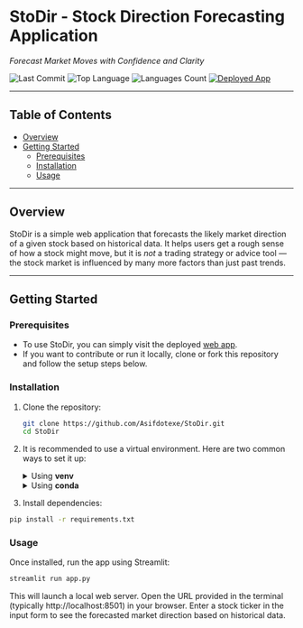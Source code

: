 # StoDir - Stock Direction Forecasting Application

*Forecast Market Moves with Confidence and Clarity*

![Last Commit](https://img.shields.io/github/last-commit/Asifdotexe/StoDir)
![Top Language](https://img.shields.io/github/languages/top/Asifdotexe/StoDir)
![Languages Count](https://img.shields.io/github/languages/count/Asifdotexe/StoDir)
[![Deployed App](https://img.shields.io/badge/Deployed%20App-Live-green)](https://stodirforecast.streamlit.app/)

---

## Table of Contents

- [Overview](#overview)
- [Getting Started](#getting-started)
  - [Prerequisites](#prerequisites)
  - [Installation](#installation)
  - [Usage](#usage)

---

## Overview

StoDir is a simple web application that forecasts the likely market direction of a given stock based on historical data. It helps users get a rough sense of how a stock might move, but it is *not* a trading strategy or advice tool — the stock market is influenced by many more factors than just past trends.

---

## Getting Started

### Prerequisites

- To use StoDir, you can simply visit the deployed [web app](https://stodirforecast.streamlit.app/).
- If you want to contribute or run it locally, clone or fork this repository and follow the setup steps below.

### Installation

1. Clone the repository:
   ```bash
   git clone https://github.com/Asifdotexe/StoDir.git
   cd StoDir
2. It is recommended to use a virtual environment. Here are two common ways to set it up:

    <details> <summary>Using <strong>venv</strong></summary>
    
        # Create virtual environment
        python -m venv venv
        
        # Activate on Windows
        venv\Scripts\activate
        
        # Activate on macOS/Linux
        source venv/bin/activate

    </details> <details> <summary>Using <strong>conda</strong></summary>
    
        # Create new conda environment
        conda create -n stodir-env python=3.12
    
        # Activate the environment
        conda activate stodir-env
    
    </details>

3. Install dependencies:
```bash
pip install -r requirements.txt
```

### Usage
Once installed, run the app using Streamlit:
```bash
streamlit run app.py
```
This will launch a local web server. Open the URL provided in the terminal (typically http://localhost:8501) in your browser. Enter a stock ticker in the input form to see the forecasted market direction based on historical data.
